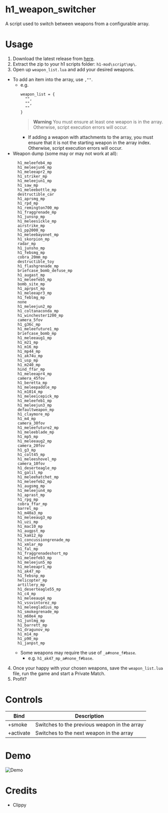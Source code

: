 # h1_weapon_switcher
A script used to switch between weapons from a configurable array.

# Usage
1. Download the latest release from [here](http://github.com/Wiizard/h1_weapon_switcher/releases/latest).
2. Extract the zip to your h1 scripts folder: `h1-mod\script\mp\`.
3. Open up `weapon_list.lua` and add your desired weapons.
  - To add an item into the array, use `,""`.
    - e.g.
      ```
      weapon_list = {
        "",
        "",
        ""
      }
      ```
      >**Warning** You must ensure at least one weapon is in the array. Otherwise, script execution errors will occur.
      - If adding a weapon with attachments to the array, you must ensure that it is not the starting weapon in the array index. Otherwise, script execution errors will occur.
  - Weapon dump (some may or may not work at all):
      ```
        h1_meleefeb4_mp
        h1_meleejun6_mp
        h1_meleeapr2_mp
        h1_striker_mp
        h1_meleejun1_mp
        h1_saw_mp
        h1_meleebottle_mp
        destructible_car
        h1_aprsmg_mp
        h1_rpd_mp
        h1_remington700_mp
        h1_fraggrenade_mp
        h1_junsnp_mp
        h1_meleesickle_mp
        airstrike_mp
        h1_pp2000_mp
        h1_meleebayonet_mp
        h1_skorpion_mp
        radar_mp
        h1_junsho_mp
        h1_febsmg_mp
        cobra_20mm_mp
        destructible_toy
        h1_flashgrenade_mp
        briefcase_bomb_defuse_mp
        h1_augast_mp
        h1_meleefeb5_mp
        bomb_site_mp
        h1_aprpst_mp
        h1_meleeapr3_mp
        h1_feblmg_mp
        none
        h1_meleejun2_mp
        h1_coltanaconda_mp
        h1_winchester1200_mp
        camera_5fov
        h1_g36c_mp
        h1_meleefuture1_mp
        briefcase_bomb_mp
        h1_meleeaug1_mp
        h1_m21_mp
        h1_m16_mp
        h1_mp44_mp
        h1_ak74u_mp
        h1_usp_mp
        h1_m240_mp
        hind_ffar_mp
        h1_meleeapr4_mp
        camera_45fov
        h1_beretta_mp
        h1_meleepaddle_mp
        h1_m1014_mp
        h1_meleeicepick_mp
        h1_meleefeb1_mp
        h1_meleejun3_mp
        defaultweapon_mp
        h1_claymore_mp
        h1_m4_mp
        camera_30fov
        h1_meleefuture2_mp
        h1_meleeblade_mp
        h1_mp5_mp
        h1_meleeaug2_mp
        camera_20fov
        h1_g3_mp
        h1_colt45_mp
        h1_meleeshovel_mp
        camera_10fov
        h1_deserteagle_mp
        h1_galil_mp
        h1_meleehatchet_mp
        h1_meleefeb2_mp
        h1_augsmg_mp
        h1_meleejun4_mp
        h1_aprast_mp
        h1_rpg_mp
        cobra_ffar_mp
        barrel_mp
        h1_m40a3_mp
        h1_meleeaug3_mp
        h1_uzi_mp
        h1_mac10_mp
        h1_augpst_mp
        h1_kam12_mp
        h1_concussiongrenade_mp
        h1_xmlar_mp
        h1_fal_mp
        h1_fraggrenadeshort_mp
        h1_meleefeb3_mp
        h1_meleejun5_mp
        h1_meleeapr1_mp
        h1_ak47_mp
        h1_febsnp_mp
        helicopter_mp
        artillery_mp
        h1_deserteagle55_mp
        h1_c4_mp
        h1_meleeaug4_mp
        h1_vssvintorez_mp
        h1_meleegladius_mp
        h1_smokegrenade_mp
        h1_m60e4_mp
        h1_junlmg_mp
        h1_barrett_mp
        h1_dragunov_mp
        h1_m14_mp
        h1_p90_mp
        h1_janpst_mp
      ```
      - Some weapons may require the use of `_a#none_f#base`. 
        - e.g. `h1_ak47_mp_a#none_f#base`.
  4. Once your happy with your chosen weapons, save the `weapon_list.lua` file, run the game and start a Private Match.
  5. Profit?

# Controls
| Bind | Description |
| --- | --- |
| +smoke | Switches to the previous weapon in the array |
| +activate | Switches to the next weapon in the array |

# Demo
![Demo](/demo.gif?raw=true "h1_weapon_switcher_demo")
  
# Credits
- Clippy
